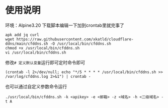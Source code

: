 # 使用说明
环境：Alpine3.20
下载脚本编辑一下加到crontab里就完事了  
```shell
apk add jq curl
wget https://raw.githubusercontent.com/xkatld/cloudflare-ddns/main/cfddns.sh -O /usr/local/bin/cfddns.sh
chmod +x /usr/local/bin/cfddns.sh
vi /usr/local/bin/cfddns.sh
```

修改`# 定义默认变量`运行即可定时命令即可

```shell
(crontab -l 2>/dev/null; echo "*/5 * * * * /usr/local/bin/cfddns.sh >> /var/log/cfddns.log 2>&1") | crontab -
```
也可以通过自定义参数命令运行
```shell
./usr/local/bin/cfddns.sh -k <apikey> -e <邮箱> -z <域名> -h <二级域名> -t A
```
